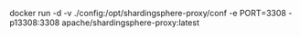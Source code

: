 docker run -d -v ./config:/opt/shardingsphere-proxy/conf -e PORT=3308 -p13308:3308 apache/shardingsphere-proxy:latest
